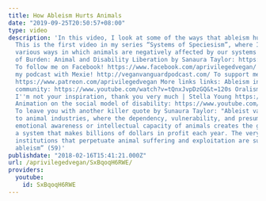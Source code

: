 ```yaml
---
title: How Ableism Hurts Animals
date: "2019-09-25T20:50:57+08:00"
type: video
description: 'In this video, I look at some of the ways that ableism hurts animals.
  This is the first video in my series “Systems of Speciesism”, where I’ll be exploring
  various ways in which animals are negatively affected by our systems of power. Beasts
  of Burden: Animal and Disability Liberation by Sanaura Taylor: https://www.amazon.com/Beasts-Burden-Animal-Disability-Liberation/dp/1620971283
  To follow me on Facebook! https://www.facebook.com/aprivilegedvegan/ To listen to
  my podcast with Mexie! http://veganvanguardpodcast.com/ To support me on Patreon!
  https://www.patreon.com/aprivilegedvegan More links links: Ableism in the vegan
  community: https://www.youtube.com/watch?v=tQnxJvpDzGQ&t=120s Oralism: https://oralismandthedeafcommunity.weebly.com/
  I''m not your inspiration, thank you very much | Stella Young https://www.youtube.com/watch?v=8K9Gg164Bsw
  Animation on the social model of disability: https://www.youtube.com/watch?v=24KE__OCKMw
  To leave you with another killer quote by Sunaura Taylor: "Ableist values are central
  to animal industries, where the dependency, vulnerability, and presumed lack of
  emotional awareness or intellectual capacity of animals creates the groundwork for
  a system that makes billions of dollars in profit each year. The very norms and
  institutions that perpetuate animal suffering and exploitation are supported by
  ableism” (59)'
publishdate: "2018-02-16T15:41:21.000Z"
url: /aprivilegedvegan/SxBqoqH6RWE/
providers:
  youtube:
    id: SxBqoqH6RWE
---
```


